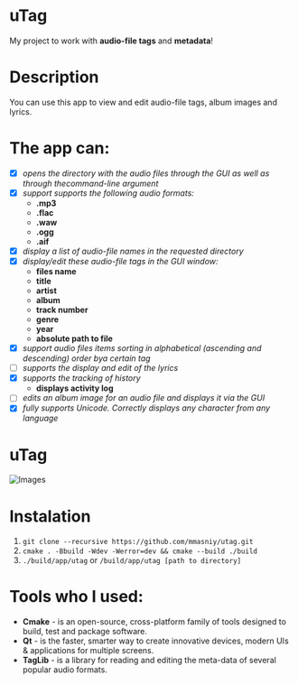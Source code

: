 # uTag
My project to work with **audio-file tags** and **metadata**! 

# Description
You can use this app to view and edit audio-file tags,
album images and lyrics.

# The app can:

- [x] _opens the directory with the audio files through the GUI as well as through thecommand-line argument_
- [x] _support supports the following audio formats:_<br/>
    * **.mp3**
    * **.flac**
    * **.waw**
    * **.ogg**
    * **.aif**
- [x] _display a list of audio-file names in the requested directory_
- [x] _display/edit these audio-file tags in the GUI window:_
    * **files name**
    * **title**
    * **artist**
    * **album**
    * **track number**
    * **genre**
    * **year**
    * **absolute path to file**
- [x] _support audio files items sorting in alphabetical (ascending and descending) order bya certain tag_
- [ ] _supports the display and edit of the lyrics_
- [x] _supports the tracking of history_
    * **displays activity log**
- [ ] _edits an album image for an audio file and displays it via the GUI_
- [x] _fully supports Unicode. Correctly displays any character from any language_

# uTag

![Images](https://user-images.githubusercontent.com/44983824/94473374-c84b3a80-01d4-11eb-8252-ca742fd86638.png)

# Instalation

1. `git clone --recursive https://github.com/mmasniy/utag.git`
2. `cmake . -Bbuild -Wdev -Werror=dev && cmake --build ./build`
3. `./build/app/utag` or `/build/app/utag [path to directory]`

# Tools who I used:

 - **Cmake** - is an open-source, cross-platform family of tools designed to build, test and package software.
 - **Qt** - is the faster, smarter way to create innovative devices, modern UIs & applications for multiple screens.
 - **TagLib** - is a library for reading and editing the meta-data of several popular audio formats. 